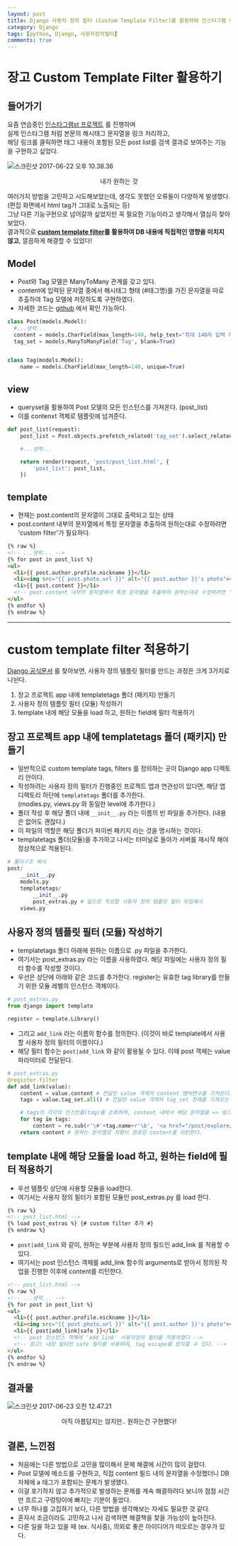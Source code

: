 ```yaml
---
layout: post
title: Django 사용자 정의 필터 (Custom Template Filter)를 활용하여 인스타그램 해시태그 링크 구현하기  
category: Django
tags: [python, Django, 사용자정의필터]
comments: true
---
```


# 장고 Custom Template Filter 활용하기

## 들어가기
요즘 연습중인 [인스타그램st 프로젝트](https://github.com/wayhome25/Instagram) 를 진행하며     
실제 인스타그램 처럼 본문의 해시태그 문자열을 링크 처리하고,       
해당 링크를 클릭하면 태그 내용이 포함된 모든 post list를 검색 결과로 보여주는 기능을 구현하고 싶었다.      

![스크린샷 2017-06-22 오후 10.38.36](http://i.imgur.com/qR2o9ut.jpg)
<center><figcaption>내가 원하는 것</figcaption></center>


여러가지 방법을 고민하고 시도해보았는데, 생각도 못했던 오류들이 다양하게 발생했다.     
(편집 화면에서 html tag가 그대로 노출되는 등)    
그냥 다른 기능구현으로 넘어갈까 싶었지만 꼭 필요한 기능이라고 생각해서 열심히 찾아보았다.        
결과적으로 **[custom template filter](https://docs.djangoproject.com/en/1.10/howto/custom-template-tags/)를 활용하여 DB 내용에 직접적인 영향을 미치지 않고**, 깔끔하게 해결할 수 있었다!

## Model
- Post와 Tag 모델은 ManyToMany 관계를 갖고 있다.
- content에 입력된 문자열 중에서 해시태그 형태 (#태그명)를 가진 문자열을 따로 추출하여 Tag 모델에 저장하도록 구현하였다.
- 자세한 코드는 [github](https://github.com/wayhome25/Instagram/blob/master/project/post/models.py) 에서 확인 가능하다.

```python
class Post(models.Model):
  #...생략...
  content = models.CharField(max_length=140, help_text="최대 140자 입력 가능")
  tag_set = models.ManyToManyField('Tag', blank=True)


class Tag(models.Model):
    name = models.CharField(max_length=140, unique=True)
```

## view
- queryset을 활용하여 Post 모델의 모든 인스턴스를 가져온다. (post_list)
- 이를 contenxt 객체로 템플릿에 넘겨준다.

```python
def post_list(request):
    post_list = Post.objects.prefetch_related('tag_set').select_related('author__profile').all()

    #...생략...

    return render(request, 'post/post_list.html', {
        'post_list': post_list,
    })
```

## template
- 현재는 post.content의 문자열이 그대로 출력되고 있는 상태
- post.content 내부의 문자열에서 특정 문자열을 추출하여 원하는대로 수정하려면 'custom filter'가 필요하다.

```html
{% raw %}
<!-- ...생략... -->
{% for post in post_list %}
<ul>
  <li>{{ post.author.profile.nickname }}</li>
  <li><img src="{{ post.photo.url }}" alt="{{ post.author }}'s photo"></li>
  <li>{{ post.content }}</li>
  <!-- post.content 내부의 문자열에서 특정 문자열을 추출하여 원하는대로 수정하려면 'custom filter'가 필요하다-->
</ul>
{% endfor %}
{% endraw %}
```

----


# custom template filter 적용하기

[Django 공식문서](https://docs.djangoproject.com/en/1.10/howto/custom-template-tags/) 를 찾아보면, 사용자 정의 템플릿 필터를 만드는 과정은 크게 3가지로 나뉜다.

1. 장고 프로젝트 app 내에 templatetags 폴더 (패키지) 만들기
2. 사용자 정의 템플릿 필터 (모듈) 작성하기
3. template 내에 해당 모듈을 load 하고, 원하는 field에 필터 적용하기


## 장고 프로젝트 app 내에 templatetags 폴더 (패키지) 만들기
- 일반적으로 custom template tags, filters 를 정의하는 곳이 Django app 디렉토리 안이다.
- 작성하려는 사용자 정의 필터가 진행중인 프로젝트 앱과 연관성이 있다면, 해당 앱 디렉토리 하단에 `templatetags` 폴더를 추가한다.     
  (modles.py, views.py 와 동일한 level에 추가한다.)
- 폴더 작성 후 해당 폴더 내에 `__init__.py` 라는 이름의 빈 파일을 추가한다. (내용은 없어도 괜찮다.)
- 이 파일의 역할은 해당 폴더가 파이썬 패키지 라는 것을 명시하는 것이다.
- templatetags 폴더(모듈)을 추가하고 나서는 터미널로 돌아가 서버를 재시작 해야 정상적으로 적용된다.

```python
# 폴더구조 예시
post/
    __init__.py
    models.py
    templatetags/
        __init__.py
        post_extras.py # 앞으로 작성할 사용자 정의 템플릿 필터 파일예시
    views.py
```

## 사용자 정의 템플릿 필터 (모듈) 작성하기
- templatetags 폴더 아래에 원하는 이름으로 .py 파일을 추가한다.
- 여기서는 post_extras.py 라는 이름을 사용하였다. 해당 파일에는 사용자 정의 필터 함수를 작성할 것이다.
- 우선은 상단에 아래와 같은 코드를 추가한다. register는 유효한 tag library를 만들기 위한 모듈 레벨의 인스턴스 객체이다.

```python
# post_extras.py
from django import template

register = template.Library()
```

- 그리고 `add_link` 라는 이름의 함수를 정의한다. (이것이 바로 template에서 사용할 사용자 정의 필터의 이름이다.)
- 해당 필터 함수는 `post|add_link` 와 같이 활용될 수 있다. 이때 post 객체는 value 파라미터로 전달된다.

```python
# post_extras.py
@register.filter
def add_link(value):
    content = value.content # 전달된 value 객체의 content 멤버변수를 가져온다.
    tags = value.tag_set.all() # 전달된 value 객체의 tag_set 전체를 가져오는 queryset을 리턴한다.

    # tags의 각각의 인스턴를(tag)를 순회하며, content 내에서 해당 문자열을 => 링크를 포함한 문자열로 replace 한다.
    for tag in tags:
        content = re.sub(r'\#'+tag.name+r'\b', '<a href="/post/explore/tags/'+tag.name+'">#'+tag.name+'</a>', content)
    return content # 원하는 문자열로 치환이 완료된 content를 리턴한다.
```

## template 내에 해당 모듈을 load 하고, 원하는 field에 필터 적용하기
- 우선 템플릿 상단에 사용할 모듈을 load한다.
- 여기서는 사용자 정의 필터가 포함된 모듈인 post_extras.py 를 load 한다.

```html
{% raw %}
<!-- post_list.html -->
{% load post_extras %} {# custom filter 추가 #}
{% endraw %}
```

- `post|add_link` 와 같이, 원하는 부분에 사용자 정의 필드인 add_link 를 적용할 수 있다.
- 여기서는 post 인스턴스 객체를 add_link 함수의 arguments로 받아서 정의된 작업을 진행한 이후에 content를 리턴한다.

```html
<!-- post_list.html -->
{% raw %}
<!-- ...생략... -->
{% for post in post_list %}
<ul>
  <li>{{ post.author.profile.nickname }}</li>
  <li><img src="{{ post.photo.url }}" alt="{{ post.author }}'s photo"></li>
  <li>{{ post|add_link|safe }}</li>
  <!-- post 인스턴스 객체에 'add_link' 사용자정의 필터를 적용하였다 -->
  <!-- 참고) 내장 필터인 safe 필터를 사용하여, tag escape를 방지할 수 있다. -->
</ul>
{% endfor %}
{% endraw %}
```

## 결과물

![스크린샷 2017-06-23 오전 12.47.21](http://i.imgur.com/3ojyWZi.jpg)
<center><figcaption>아직 아름답지는 않지만.. 원하는건 구현했다! </figcaption></center>


## 결론, 느낀점  
- 처음에는 다른 방법으로 고민을 많이해서 문제 해결에 시간이 많이 걸렸다.
- Post 모델에 메소드를 구현하고, 직접 content 필드 내의 문자열을 수정했더니 DB 자체에 a 태그가 포함되는 문제가 발생했다.
- 이걸 포기하지 않고 추가적으로 발생하는 문제를 계속 해결하려다 보니까 점점 시간만 흐르고 구렁텅이에 빠지는 기분이 들었다.
- 너무 하나를 고집하기 보다, 다른 방법을 생각해보는 자세도 필요한 것 같다.  
- 혼자서 조금이라도 고민하고 나서 검색하면 해결책을 찾을 가능성이 높아진다.
- 다른 일을 하고 있을 때 (ex. 식사중), 의외로 좋은 아이디어가 떠오르는 경우가 있다.
